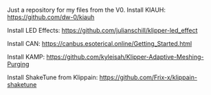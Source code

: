 Just a repository for my files from the V0.
Install KIAUH:
  https://github.com/dw-0/kiauh
  
Install LED Effects:
  https://github.com/julianschill/klipper-led_effect
  
Install CAN:
  https://canbus.esoterical.online/Getting_Started.html
  
Install KAMP:
  https://github.com/kyleisah/Klipper-Adaptive-Meshing-Purging
  
Install ShakeTune from Klippain:
  https://github.com/Frix-x/klippain-shaketune
